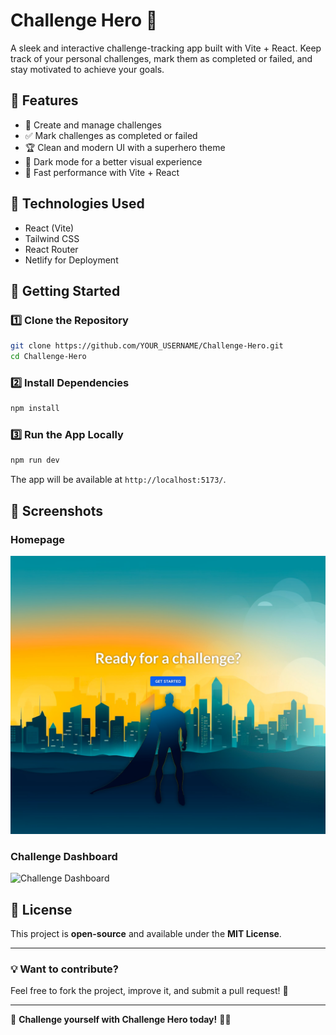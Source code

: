 # Challenge Hero 🚀

A sleek and interactive challenge-tracking app built with Vite + React. Keep track of your personal challenges, mark them as completed or failed, and stay motivated to achieve your goals.

## 🌟 Features

- 📌 Create and manage challenges
- ✅ Mark challenges as completed or failed
- 🏆 Clean and modern UI with a superhero theme
- 🌙 Dark mode for a better visual experience
- 🚀 Fast performance with Vite + React

## 🔧 Technologies Used

- React (Vite)
- Tailwind CSS
- React Router
- Netlify for Deployment

## 🚀 Getting Started

### 1️⃣ Clone the Repository

```sh
git clone https://github.com/YOUR_USERNAME/Challenge-Hero.git
cd Challenge-Hero
```

### 2️⃣ Install Dependencies

```sh
npm install
```

### 3️⃣ Run the App Locally

```sh
npm run dev
```

The app will be available at `http://localhost:5173/`.

## 📸 Screenshots

### **Homepage**

![Homepage](./homepage.png)

### **Challenge Dashboard**

![Challenge Dashboard](./screenshots/dashboard.png)

## 📜 License

This project is **open-source** and available under the **MIT License**.

---

### 💡 Want to contribute?

Feel free to fork the project, improve it, and submit a pull request! 🎉

---

🚀 **Challenge yourself with Challenge Hero today!** 🦸‍♂️
